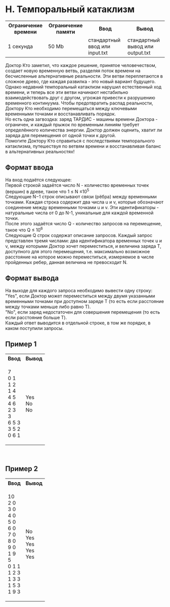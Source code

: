 # H. Темпоральный катаклизм

<table>
    <tr>
        <th>Ограничение времени</th>
        <th>Ограничение памяти</th>
        <th>Ввод</th>
        <th>Вывод</th>
    </tr>
    <tr>
        <td>1 секунда</td>
        <td>50 Mb</td>
        <td>стандартный ввод или input.txt</td>
        <td>стандартный вывод или output.txt</td>
    </tr>
</table>

Доктор Кто заметил, что каждое решение, принятое человечеством, создает новую временную ветвь, разделяя поток времени на бесчисленные альтернативные реальности. Эти ветви переплетаются в сложное древо, где каждая развилка - это новый вариант будущего.
<br>
Однако недавний темпоральный катаклизм нарушил естественный ход времени, и теперь все эти ветви начинают нестабильно взаимодействовать друг с другом, угрожая привести к разрушению временного континуума. Чтобы предотвратить распад реальности, Доктору Кто необходимо перемещаться между ключевыми временными точками и восстанавливать порядок.
<br>
Но есть одна загвоздка: заряд ТАРДИС - машины времени Доктора - ограничен, и каждый прыжок по временным линиям требует определённого количества энергии. Доктор должен оценить, хватит ли заряда для перемещения от одной точки к другой.
<br>
Помогите Доктору Кто справиться с последствиями темпорального катаклизма, путешествуя по ветвям времени и восстанавливая баланс в альтернативных реальностях!
<br>


## Формат ввода

На вход подаётся следующее:
<br>
Первой строкой задаётся число N - количество временных точек (вершин) в древе, такое что 1 ≤ N ≤10<sup>5</sup>
<br>
Следующие N−1 строк описывают связи (рёбра) между временными точками. Каждая строка содержит два числа u и v, которые обозначают соединение между временными точками u и v. Эти идентификаторы - натуральные числа от 0 до N-1, уникальные для каждой временной точки.
<br>
После этого задаётся число Q - количество запросов на перемещение, такое что Q ≤ 10<sup>6</sup>
<br>
Следующие Q строк содержат описание запросов. Каждый запрос представлен тремя числами: два идентификатора временных точек u и v, между которыми Доктор хочет переместиться, и величина заряда T, доступного для этого перемещения, т.е. максимально возможное расстояние на которое можно переместиться, измеряемое в числе пройденных ребер, данная величина не превосходит N.
<br>

## Формат вывода

На выходе для каждого запроса необходимо вывести одну строку:
<br>
"Yes", если Доктор может переместиться между двумя указанными временными точками при доступном заряде T (то есть если расстояние между точками меньше либо равно T).
<br>
"No", если заряд недостаточен для совершения перемещения (то есть если расстояние больше T).
<br>
Каждый ответ выводится в отдельной строке, в том же порядке, в каком поступили запросы.


## Пример 1

<table>
    <tr>
        <th>Ввод</th>
        <th>Вывод</th>
    </tr>
    <tr>
        <td><p>7<br>
            0 1<br>
            1 2<br>
            1 4<br>
            4 5<br>
            4 6<br>
            2 3<br>
            3<br>
            6 5 3<br>
            3 5 2<br>
            0 6 1

</p></td>
        <td><p>Yes
            <br>No
            <br>No
        </p></td>
    </tr>
</table>

<br>

## Пример 2

<table>
    <tr>
        <th>Ввод</th>
        <th>Вывод</th>
    </tr>
    <tr>
        <td><p>10<br>
2 0<br>
3 0<br>
4 0<br>
5 0<br>
6 0<br>
7 0<br>
8 0<br>
9 0<br>
1 9<br>
5<br>
0 1 1<br>
1 2 3<br>
1 3 3<br>
1 5 3<br>
1 9 3

</p></td>
        <td><p>No<br>
Yes<br>
Yes<br>
Yes<br>
Yes

</p>
    </td>
    </tr>
</table>
